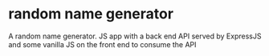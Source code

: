 # random name generator 

<p> A random name generator. JS app with a back end API served by ExpressJS and some vanilla JS on the front end to consume the API </p> 

